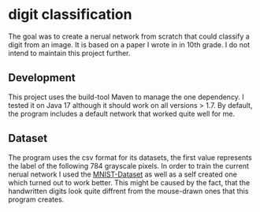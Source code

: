 # digit classification

The goal was to create a nerual network from scratch that could classify a digit from an image. It is based on a paper I wrote in in 10th grade. I do not intend to maintain this project further.

## Development
This project uses the build-tool Maven to manage the one dependency. I tested it on Java 17 although it should work on all versions > 1.7.
By default, the program includes a default network that worked quite well for me.

## Dataset
The program uses the csv format for its datasets, the first value represents the label of the following 784 grayscale pixels. In order to train the current nerual network I used the [MNIST-Dataset](http://yann.lecun.com/exdb/mnist/) as well as a self created one which turned out to work better.
This might be caused by the fact, that the handwritten digits look quite diffrent from the mouse-drawn ones that this program creates.
